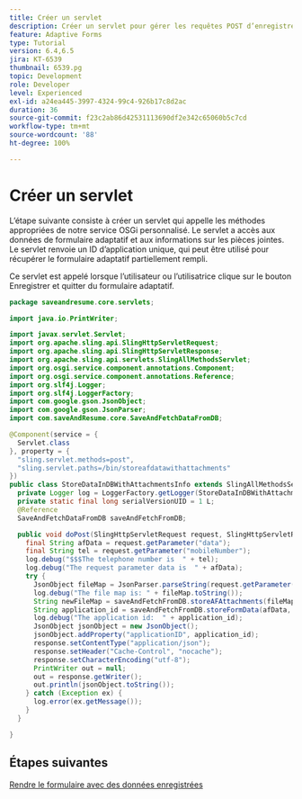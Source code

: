 ```yaml
---
title: Créer un servlet
description: Créer un servlet pour gérer les requêtes POST d’enregistrement des données de formulaire
feature: Adaptive Forms
type: Tutorial
version: 6.4,6.5
jira: KT-6539
thumbnail: 6539.pg
topic: Development
role: Developer
level: Experienced
exl-id: a24ea445-3997-4324-99c4-926b17c8d2ac
duration: 36
source-git-commit: f23c2ab86d42531113690df2e342c65060b5c7cd
workflow-type: tm+mt
source-wordcount: '88'
ht-degree: 100%

---
```


# Créer un servlet

L’étape suivante consiste à créer un servlet qui appelle les méthodes appropriées de notre service OSGi personnalisé. Le servlet a accès aux données de formulaire adaptatif et aux informations sur les pièces jointes. Le servlet renvoie un ID d’application unique, qui peut être utilisé pour récupérer le formulaire adaptatif partiellement rempli.

Ce servlet est appelé lorsque l’utilisateur ou l’utilisatrice clique sur le bouton Enregistrer et quitter du formulaire adaptatif.

```java
package saveandresume.core.servlets;

import java.io.PrintWriter;

import javax.servlet.Servlet;
import org.apache.sling.api.SlingHttpServletRequest;
import org.apache.sling.api.SlingHttpServletResponse;
import org.apache.sling.api.servlets.SlingAllMethodsServlet;
import org.osgi.service.component.annotations.Component;
import org.osgi.service.component.annotations.Reference;
import org.slf4j.Logger;
import org.slf4j.LoggerFactory;
import com.google.gson.JsonObject;
import com.google.gson.JsonParser;
import com.saveAndResume.core.SaveAndFetchDataFromDB;

@Component(service = {
  Servlet.class
}, property = {
  "sling.servlet.methods=post",
  "sling.servlet.paths=/bin/storeafdatawithattachments"
})
public class StoreDataInDBWithAttachmentsInfo extends SlingAllMethodsServlet {
  private Logger log = LoggerFactory.getLogger(StoreDataInDBWithAttachmentsInfo.class);
  private static final long serialVersionUID = 1 L;
  @Reference
  SaveAndFetchDataFromDB saveAndFetchFromDB;

  public void doPost(SlingHttpServletRequest request, SlingHttpServletResponse response) {
    final String afData = request.getParameter("data");
    final String tel = request.getParameter("mobileNumber");
    log.debug("$$$The telephone number is  " + tel);
    log.debug("The request parameter data is  " + afData);
    try {
      JsonObject fileMap = JsonParser.parseString(request.getParameter("fileMap")).getAsJsonObject();
      log.debug("The file map is: " + fileMap.toString());
      String newFileMap = saveAndFetchFromDB.storeAFAttachments(fileMap, request);
      String application_id = saveAndFetchFromDB.storeFormData(afData, newFileMap, tel);
      log.debug("The application id:  " + application_id);
      JsonObject jsonObject = new JsonObject();
      jsonObject.addProperty("applicationID", application_id);
      response.setContentType("application/json");
      response.setHeader("Cache-Control", "nocache");
      response.setCharacterEncoding("utf-8");
      PrintWriter out = null;
      out = response.getWriter();
      out.println(jsonObject.toString());
    } catch (Exception ex) {
      log.error(ex.getMessage());
    }
  }

}
```

## Étapes suivantes

[Rendre le formulaire avec des données enregistrées](./retrieve-saved-form.md)
